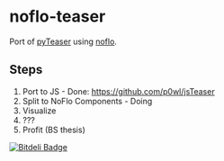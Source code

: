 # noflo-teaser
Port of [pyTeaser](https://github.com/xiaoxu193/PyTeaser) using [noflo](https://github.com/noflo/noflo).

## Steps
1. Port to JS - Done: https://github.com/p0wl/jsTeaser
2. Split to NoFlo Components - Doing
3. Visualize
4. ???
5. Profit (BS thesis)



[![Bitdeli Badge](https://d2weczhvl823v0.cloudfront.net/p0wl/noflo-teaser/trend.png)](https://bitdeli.com/free "Bitdeli Badge")
